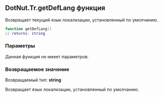 ## DotNut.Tr.getDefLang функция

Возвращает текущий язык локализации, установленный по умолчанию.


```lua
function getDefLang()
// returns: string
```


### Параметры

Данная функция не имеет параметров.

### Возвращаемое значение

Возвращаемый тип: **string**

Возвращает язык локализации, установленный по умолчанию.


